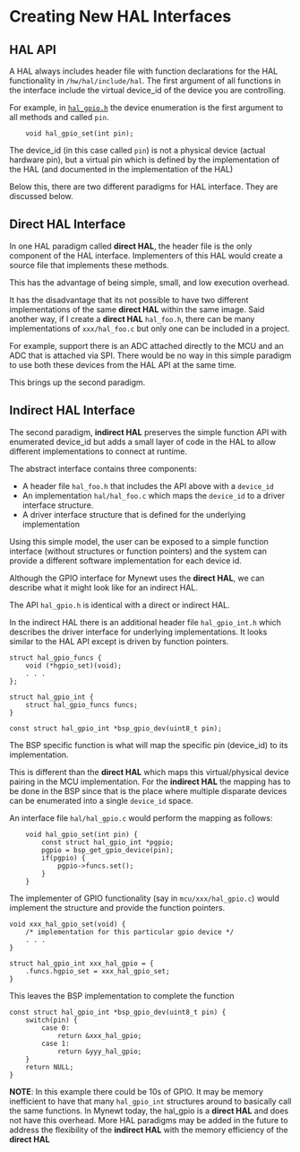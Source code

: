 
# Creating New HAL Interfaces

## HAL API

A HAL always includes header file with function declarations 
for the HAL functionality in `/hw/hal/include/hal`.
The first argument of all functions in the interface include the virtual 
device_id of the device you are controlling.  

For example, in [`hal_gpio.h`](https://github.com/apache/incubator-mynewt-larva/blob/master/hw/hal/include/hal/hal_gpio.h) 
the device enumeration is the first argument to all methods and called `pin`.

```no-highlight
    void hal_gpio_set(int pin);
```

The device_id (in this case called `pin`) is not a physical device 
(actual hardware pin), but a virtual pin which is defined by the 
implementation of the HAL (and documented in the implementation of the HAL)

Below this, there are two different paradigms for HAL interface.  They are 
discussed below.

## Direct HAL Interface

In one HAL paradigm called **direct HAL**, the header file is the only component 
of the HAL interface.   Implementers of this HAL would create a source file
that implements these methods.  

This has the advantage of being simple, small, and low execution overhead.

It has the disadvantage that its not possible to have two different implementations
of the same **direct HAL** within the same image. Said another way, if I create
a **direct HAL** `hal_foo.h`, there can be many implementations of 
`xxx/hal_foo.c` but only one can be included in a project.  

For example, support there is an ADC attached directly to the MCU and an ADC
that is attached via SPI.  There would be no way in this simple paradigm
to use both these devices from the HAL API at the same time.

This brings up the second paradigm.

## Indirect HAL Interface

The second paradigm, **indirect HAL**  preserves the simple function 
API with enumerated device_id but adds a small layer of code in the 
HAL to allow different implementations to connect at runtime.

The abstract interface contains three components:

* A header file `hal_foo.h` that includes the API above with a `device_id`
*  An implementation `hal/hal_foo.c` which maps the `device_id` to 
a driver interface structure.  
*  A driver interface structure that is defined for the underlying implementation

Using this simple model, the user can be exposed to a simple function 
interface (without structures or function pointers) and the system can provide
a different software implementation for each device id.

Although the GPIO interface for Mynewt uses the **direct HAL**, we can describe
what it might look like for an indirect HAL.  

The API `hal_gpio.h` is identical with a direct or indirect HAL.

In the indirect HAL there is an additional header file `hal_gpio_int.h`
 which describes the driver interface for underlying implementations.  It 
looks similar to the HAL API except is driven by function pointers.

```no-highlight
struct hal_gpio_funcs {
    void (*hgpio_set)(void);
    . . .
};

struct hal_gpio_int {
    struct hal_gpio_funcs funcs;
}

const struct hal_gpio_int *bsp_gpio_dev(uint8_t pin);
```
The BSP specific function is what will map the specific pin (device_id) 
to its implementation.

This is different than the **direct HAL** which maps this virtual/physical 
device pairing in the MCU implementation.  For the **indirect HAL** the 
mapping has to be done in the BSP since that is the place where multiple 
disparate devices can be enumerated into a single `device_id` space.

An interface file `hal/hal_gpio.c` would perform the mapping as 
follows:

```no-highlight
    void hal_gpio_set(int pin) {
        const struct hal_gpio_int *pgpio;
        pgpio = bsp_get_gpio_device(pin);
        if(pgpio) {
            pgpio->funcs.set();
        }
    }
```

The implementer of GPIO functionality (say in `mcu/xxx/hal_gpio.c`) would 
implement the structure and provide the function pointers.

```no-highlight
void xxx_hal_gpio_set(void) {
    /* implementation for this particular gpio device */
    . . .
}

struct hal_gpio_int xxx_hal_gpio = {
    .funcs.hgpio_set = xxx_hal_gpio_set;
}
```

This leaves the BSP implementation to complete the function 

```no-highlight
const struct hal_gpio_int *bsp_gpio_dev(uint8_t pin) {
    switch(pin) {
        case 0:
            return &xxx_hal_gpio;
        case 1:
            return &yyy_hal_gpio;
    }
    return NULL;
}
```

**NOTE**: In this example there could be 10s of GPIO. It may be memory inefficient
to have that many `hal_gpio_int` structures around to basically call the 
same functions.  In Mynewt today, the hal_gpio is a **direct HAL** and does 
not have this overhead. More HAL paradigms may be added in the future to address 
the flexibility of the **indirect HAL** with the memory efficiency of the **direct HAL**

